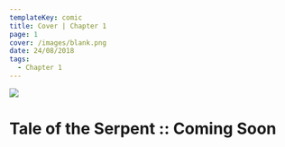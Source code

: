 ```yaml
---
templateKey: comic
title: Cover | Chapter 1
page: 1
cover: /images/blank.png
date: 24/08/2018
tags:
  - Chapter 1
---
```

![](/images/001.png)

Tale of the Serpent :: Coming Soon
===
